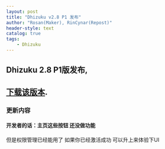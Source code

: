 ```yaml
---
layout: post
title: "Dhizuku v2.8 P1 发布"
author: "Rosan(Maker), RinCynar(Repost)"
header-style: text
catalog: true
tags:
    - Dhizuku
---
```


## Dhizuku 2.8 P1版发布,
## [下载该版本](/file/Dhizuku-v2.8P1.apk).

### 更新内容

#### 开发者的话：主页这些按钮 还没做功能
但是权限管理已经能用了 如果你已经激活成功 可以升上来体验下UI
